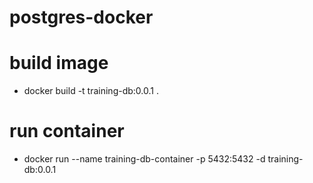 # postgres-docker
# build image
- docker build -t training-db:0.0.1 .
# run container
- docker run --name training-db-container -p 5432:5432 -d training-db:0.0.1
